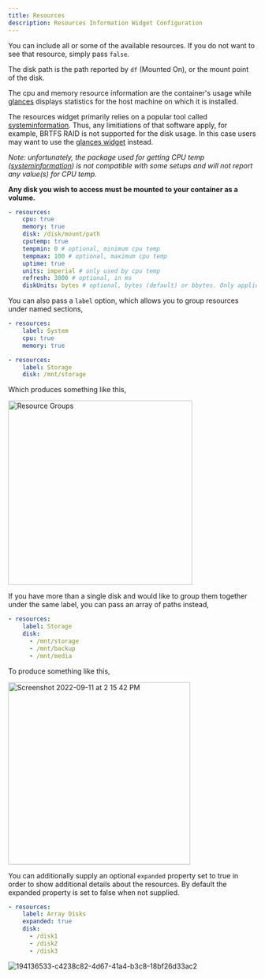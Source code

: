 ```yaml
---
title: Resources
description: Resources Information Widget Configuration
---
```


You can include all or some of the available resources. If you do not want to see that resource, simply pass `false`.

The disk path is the path reported by `df` (Mounted On), or the mount point of the disk.

The cpu and memory resource information are the container's usage while [glances](glances.md) displays statistics for the host machine on which it is installed.

The resources widget primarily relies on a popular tool called [systeminformation](https://systeminformation.io). Thus, any limitiations of that software apply, for example, BRTFS RAID is not supported for the disk usage. In this case users may want to use the [glances widget](glances.md) instead.

_Note: unfortunately, the package used for getting CPU temp ([systeminformation](https://systeminformation.io)) is not compatible with some setups and will not report any value(s) for CPU temp._

**Any disk you wish to access must be mounted to your container as a volume.**

```yaml
- resources:
    cpu: true
    memory: true
    disk: /disk/mount/path
    cputemp: true
    tempmin: 0 # optional, minimum cpu temp
    tempmax: 100 # optional, maximum cpu temp
    uptime: true
    units: imperial # only used by cpu temp
    refresh: 3000 # optional, in ms
    diskUnits: bytes # optional, bytes (default) or bbytes. Only applies to disk
```

You can also pass a `label` option, which allows you to group resources under named sections,

```yaml
- resources:
    label: System
    cpu: true
    memory: true

- resources:
    label: Storage
    disk: /mnt/storage
```

Which produces something like this,

<img width="373" alt="Resource Groups" src="https://user-images.githubusercontent.com/82196/189524699-e9005138-e049-4a9c-8833-ac06e39882da.png">

If you have more than a single disk and would like to group them together under the same label, you can pass an array of paths instead,

```yaml
- resources:
    label: Storage
    disk:
      - /mnt/storage
      - /mnt/backup
      - /mnt/media
```

To produce something like this,

<img width="369" alt="Screenshot 2022-09-11 at 2 15 42 PM" src="https://user-images.githubusercontent.com/82196/189524583-abdf4cc6-99da-430c-b316-16c567db5639.png">

You can additionally supply an optional `expanded` property set to true in order to show additional details about the resources. By default the expanded property is set to false when not supplied.

```yaml
- resources:
    label: Array Disks
    expanded: true
    disk:
      - /disk1
      - /disk2
      - /disk3
```

![194136533-c4238c82-4d67-41a4-b3c8-18bf26d33ac2](https://user-images.githubusercontent.com/3441425/194728642-a9885274-922b-4027-acf5-a746f58fdfce.png)
